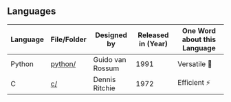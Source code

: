 ## Languages

| Language      | File/Folder                    |    Designed by   | Released in (Year)  | One Word about this Language |   
|---------------|--------------------------------|------------------|---------------------|------------------------------|
| Python        | [python/](/languages/python)   | Guido van Rossum |       1991          |          Versatile 🚀        |
| C             | [c/](/languages/c)             | Dennis Ritchie   |       1972          |          Efficient ⚡        |
